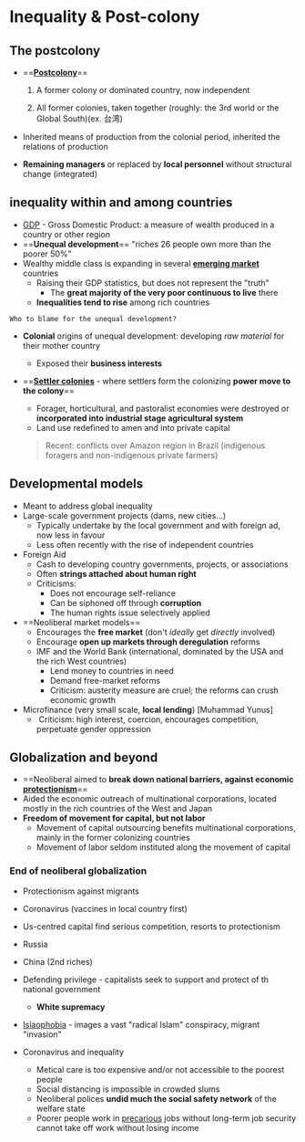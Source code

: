 # **Inequality** & Post-colony

## The postcolony

- ==**<u>Postcolony</u>**==

  1. A former colony or dominated country, now independent

  2. All former colonies, taken together (roughly: the 3rd world or the Global South)(ex. 台湾)

- Inherited means of production from the colonial period, inherited the relations of production

- **Remaining managers** or replaced by **local personnel** without structural change (integrated)

## inequality within and among countries

- <u>GDP</u> - Gross Domestic Product: a measure of wealth produced in a country or other region
- ==**Unequal development**== "riches 26 people own more than the poorer 50%"
- Wealthy middle class is expanding in several **<u>emerging market</u>** countries
  - Raising their GDP statistics, but does not represent the "truth"
    - The **great majority of the very poor continuous to live** there
  - **Inequalities tend to rise** among rich countries

`Who to blame for the unequal development?`

- **Colonial** origins of unequal development: developing *raw material* for their mother country

  - Exposed their **business interests**

- ==**<u>Settler colonies</u>** - where settlers form the colonizing **power move to the colony**==

  - Forager, horticultural, and pastoralist economies were destroyed or **incorporated into industrial stage agricultural system**
  - Land use redefined to amen and into private capital

  > Recent: conflicts over Amazon region in Brazil (indigenous foragers and non-indigenous private farmers)

## Developmental models

- Meant to address global inequality
- Large-scale government projects (dams, new cities...)
  - Typically undertake by the local government and with foreign ad, now less in favour 
  - Less often recently with the rise of independent countries
- Foreign Aid
  - Cash to developing country governments, projects, or associations 
  - Often **strings attached about human right**
  - Criticisms:
    - Does not encourage self-reliance
    - Can be siphoned off through **corruption**
    - The human rights issue selectively applied
- ==Neoliberal market models==
  - Encourages the **free market** (don't *ideally* get *directly* involved)
  - Encourage **open up markets through deregulation** reforms
  - IMF and the World Bank (international, dominated by the USA and the rich West countries)
    - Lend money to countries in need
    - Demand free-market reforms
    - Criticism: austerity measure are cruel; the reforms can crush economic growth
- Microfinance (very small scale, **local lending**) [Muhammad Yunus]
  - ​	Criticism: high interest, coercion, encourages competition, perpetuate gender oppression

## Globalization and beyond

- ==Neoliberal aimed to **break down national barriers, against economic <u>protectionism</u>**==
- Aided the economic outreach of multinational corporations, located mostly in the rich countries of the West and Japan
- **Freedom of movement for capital, but not labor**
  - Movement of capital outsourcing benefits multinational corporations, mainly in the former colonizing countries
  - Movement of labor seldom instituted along the movement of capital

### End of neoliberal globalization

- Protectionism against migrants
- Coronavirus (vaccines in local country first)
- Us-centred capital find serious competition, resorts to protectionism
- Russia 
- China (2nd riches)

- Defending privilege - capitalists seek to support and protect of th national government 
  - **White supremacy**
- <u>Islaophobia</u> - images a vast "radical Islam" conspiracy, migrant "invasion"
- Coronavirus and inequality
  - Metical care is too expensive and/or not accessible to the poorest people
  - Social distancing is impossible in crowded slums
  - Neoliberal polices **undid much the social safety network** of the welfare state
  - Poorer people work in <u>precarious</u> jobs without long-term job security cannot take off work without losing income